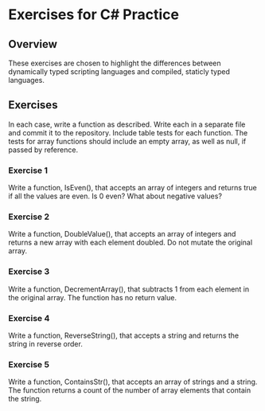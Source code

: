 # Exercises for C# Practice

## Overview
These exercises are chosen to highlight the differences between dynamically typed scripting languages and compiled, staticly typed languages.

## Exercises
In each case, write a function as described. Write each in a separate file and commit it to the repository. Include table tests for each function. The tests for array functions should include an empty array, as well as null, if passed by reference.

### Exercise 1
Write a function, IsEven(), that accepts an array of integers and returns true if all the values are even. Is 0 even? What about negative values?

### Exercise 2
Write a function, DoubleValue(), that accepts an array of integers and returns a new array with each element doubled. Do not mutate the original array.

### Exercise 3
Write a function, DecrementArray(), that subtracts 1 from each element in the original array. The function has no return value.

### Exercise 4
Write a function, ReverseString(), that accepts a string and returns the string in reverse order.

### Exercise 5
Write a function, ContainsStr(), that accepts an array of strings and a string. The function returns a count of the number of array elements that contain the string.